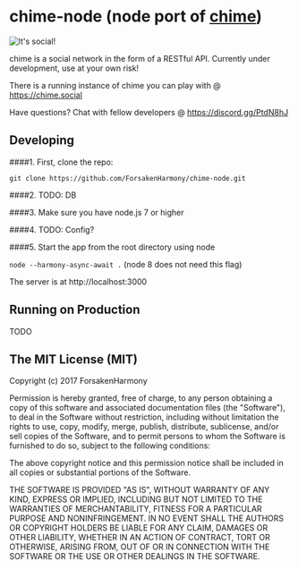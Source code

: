 # chime-node (node port of [chime](https://github.com/ummjackson/chime))

![It's social!](http://i.imgur.com/1wyAQpc.gif)

chime is a social network in the form of a RESTful API. Currently under development, use at your own risk!

There is a running instance of chime you can play with @ https://chime.social

Have questions? Chat with fellow developers @ https://discord.gg/PtdN8hJ

## Developing

####1. First, clone the repo:

`git clone https://github.com/ForsakenHarmony/chime-node.git`

####2. TODO: DB

####3. Make sure you have node.js 7 or higher

####4. TODO: Config?

####5. Start the app from the root directory using node

`node --harmony-async-await .` (node 8 does not need this flag)

The server is at http://localhost:3000

## Running on Production

TODO

## The MIT License (MIT)
Copyright (c) 2017 ForsakenHarmony

Permission is hereby granted, free of charge, to any person obtaining a copy
of this software and associated documentation files (the "Software"), to deal
in the Software without restriction, including without limitation the rights
to use, copy, modify, merge, publish, distribute, sublicense, and/or sell
copies of the Software, and to permit persons to whom the Software is
furnished to do so, subject to the following conditions:

The above copyright notice and this permission notice shall be included in all
copies or substantial portions of the Software.

THE SOFTWARE IS PROVIDED "AS IS", WITHOUT WARRANTY OF ANY KIND, EXPRESS OR
IMPLIED, INCLUDING BUT NOT LIMITED TO THE WARRANTIES OF MERCHANTABILITY,
FITNESS FOR A PARTICULAR PURPOSE AND NONINFRINGEMENT. IN NO EVENT SHALL THE
AUTHORS OR COPYRIGHT HOLDERS BE LIABLE FOR ANY CLAIM, DAMAGES OR OTHER
LIABILITY, WHETHER IN AN ACTION OF CONTRACT, TORT OR OTHERWISE, ARISING FROM,
OUT OF OR IN CONNECTION WITH THE SOFTWARE OR THE USE OR OTHER DEALINGS IN THE
SOFTWARE.